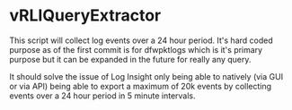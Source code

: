 # vRLIQueryExtractor

This script will collect log events over a 24 hour period. It's hard coded purpose as of the first commit is for dfwpktlogs which is it's primary purpose but it can be expanded in the future for really any query.

It should solve the issue of Log Insight only being able to natively (via GUI or via API) being able to export a maximum of 20k events by collecting events over a 24 hour period in 5 minute intervals.
